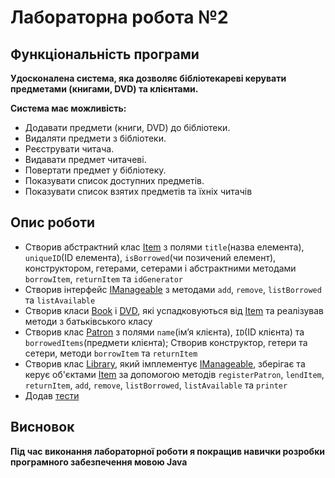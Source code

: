 # Лабораторна робота №2

## Функціональність програми

**Удосконалена система, яка дозволяє бібліотекареві керувати предметами (книгами, DVD) та клієнтами.**

**Система має можливість:**

- Додавати предмети (книги, DVD) до бібліотеки.
- Видаляти предмети з бібліотеки.
- Реєструвати читача.
- Видавати предмет читачеві.
- Повертати предмет у бібліотеку.
- Показувати список доступних предметів.
- Показувати список взятих предметів та їхніх читачів

## Опис роботи

- Створив абстрактний клас [Item] з полями `title`(назва елемента), `uniqueID`(ID елемента),
  `isBorrowed`(чи позичений елемент), конструктором, гетерами, сетерами і абстрактними методами `borrowItem`, `returnItem` та `idGenerator`
- Створив інтерфейс [IManageable] з методами `add`, `remove`, `listBorrowed` та `listAvailable`
- Створив класи [Book] і [DVD], які успадковуються від [Item] та реалізував методи з батьківського класу
- Створив клас [Patron] з полями `name`(ім’я клієнта), `ID`(ID клієнта) та `borrowedItems`(предмети клієнта); Створив конструктор, гетери та сетери, методи `borrowItem` та `returnItem`
- Створив клас [Library], який імплементує [IManageable], зберігає та керує об'єктами [Item] за допомогою методів `registerPatron`, `lendItem`,
  `returnItem`, `add`, `remove`, `listBorrowed`, `listAvailable` та `printer`
- Додав [тести]

## Висновок

**Під час виконання лабораторної роботи я покращив навички розробки програмного забезпечення мовою Java**

[Item]: src/main/java/org/example/Item.java 
[Book]: src/main/java/org/example/Book.java
[DVD]: src/main/java/org/example/DVD.java
[Patron]: src/main/java/org/example/Patron.java
[IManageable]: src/main/java/org/example/Interfaces/IManageble.java
[Library]: src/main/java/org/example/Library.java
[тести]: src/test/java/LibraryTest.java